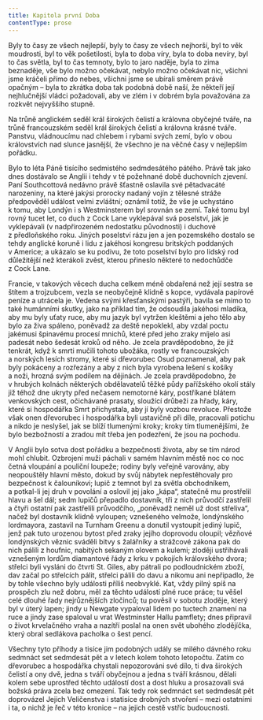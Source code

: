 ```yaml
---
title: Kapitola první Doba
contentType: prose
---
```


<section>

Byly to časy ze všech nejlepší, byly to časy ze všech nejhorší, byl to věk moudrosti, byl to věk pošetilosti, byla to doba víry, byla to doba nevíry, byl to čas světla, byl to čas temnoty, bylo to jaro naděje, byla to zima beznaděje, vše bylo možno očekávat, nebylo možno očekávat nic, všichni jsme kráčeli přímo do nebes, všichni jsme se ubírali směrem právě opačným – byla to zkrátka doba tak podobná době naší, že někteří její nejhlučnější vládci požadovali, aby ve zlém i v dobrém byla považována za rozkvět nejvyššího stupně.

Na trůně anglickém seděl král širokých čelistí a královna obyčejné tváře, na trůně francouzském seděl král širokých čelistí a královna krásné tváře. Panstvu, vládnoucímu nad chlebem i rybami svých zemí, bylo v obou královstvích nad slunce jasnější, že všechno je na věčné časy v nejlepším pořádku.

Bylo to léta Páně tisícího sedmistého sedmdesátého pátého. Právě tak jako dnes dostávalo se Anglii i tehdy v té požehnané době duchovních zjevení. Paní Southcottová nedávno právě šťastně oslavila své pětadvacáté narozeniny, na které jakýsi prorocky nadaný vojín z tělesné stráže předpověděl událost velmi zvláštní; oznámil totiž, že vše je uchystáno k tomu, aby Londýn i s Westminsterem byl srovnán se zemí. Také tomu byl rovný tucet let, co duch z Cock Lane vyklepával svá poselství, jak je vyklepávali (v nadpřirozeném nedostatku původnosti) i duchové z předloňského roku. Jiných poselství rázu jen a jen pozemského dostalo se tehdy anglické koruně i lidu z jakéhosi kongresu britských poddaných v Americe; a ukázalo se ku podivu, že toto poselství bylo pro lidský rod důležitější než kterákoli zvěst, kterou přineslo některé to nedochůdče z Cock Lane.

Francie, v takových věcech ducha celkem méně obdařená než její sestra se štítem a trojzubcem, vezla se neobyčejně klidně s kopce, vydávala papírové peníze a utrácela je. Vedena svými křesťanskými pastýři, bavila se mimo to také humánními skutky, jako na příklad tím, že odsoudila jakéhosi mladíka, aby mu byly uťaty ruce, aby mu jazyk byl vytržen kleštěmi a jeho tělo aby bylo za živa spáleno, poněvadž za deště nepoklekl, aby vzdal poctu jakémusi špinavému procesí mnichů, které před jeho zraky míjelo asi padesát nebo šedesát kroků od něho. Je zcela pravděpodobno, že již tenkrát, když k smrti mučili tohoto ubožáka, rostly ve francouzských a norských lesích stromy, které si dřevorubec Osud poznamenal, aby pak byly pokáceny a rozřezány a aby z nich byla vyrobena lešení s košíky a noži, hrozná svým podílem na dějinách. Je zcela pravděpodobno, že v hrubých kolnách některých obdělavatelů těžké půdy pařížského okolí stály již téhož dne ukryty před nečasem nemotorné káry, postříkané blátem venkovských cest, očichávané prasaty, sloužící drůbeži za hřady, káry, které si hospodářka Smrt přichystala, aby jí byly vozbou revoluce. Přestože však onen dřevorubec i hospodářka byli ustavičně při díle, pracovali potichu a nikdo je neslyšel, jak se blíží tlumenými kroky; kroky tím tlumenějšími, že bylo bezbožností a zradou mít třeba jen podezření, že jsou na pochodu.

V Anglii bylo sotva dost pořádku a bezpečnosti života, aby se tím národ mohl chlubit. Ozbrojení muži páchali v samém hlavním městě noc co noc četná vloupání a pouliční loupeže; rodiny byly veřejně varovány, aby neopouštěly hlavní město, dokud by svůj nábytek nepřestěhovaly pro bezpečnost k čalouníkovi; lupič z temnot byl za světla obchodníkem, a potkal-li jej druh v povolání a oslovil jej jako „kápa“, statečně mu prostřelil hlavu a šel dál; sedm lupičů přepadlo dostavník, tři z nich průvodčí zastřelil a čtyři ostatní pak zastřelili průvodčího, „poněvadž neměl už dost střeliva“, načež byl dostavník klidně vyloupen; vznešeného velmože, londýnského lordmayora, zastavil na Turnham Greenu a donutil vystoupit jediný lupič, jenž pak tuto urozenou bytost před zraky jejího doprovodu oloupil; vězňové londýnských věznic sváděli bitvy s žalářníky a strážcové zákona pak do nich pálili z houfnic, nabitých sekaným olovem a kulemi; zloději ustřihávali vznešeným lordům diamantové řády z krku v pokojích královského dvora; střelci byli vysláni do čtvrti St. Giles, aby pátrali po podloudnickém zboží, dav začal po střelcích pálit, střelci pálili do davu a nikomu ani nepřipadlo, že by tohle všechno byly události příliš neobvyklé. Kat, vždy pilný spíš na prospěch zlu než dobru, měl za těchto událostí plné ruce práce; tu věšel celé dlouhé řady nejrůznějších zločinců; tu pověsil v sobotu zloděje, který byl v úterý lapen; jindy u Newgate vypaloval lidem po tuctech znamení na ruce a jindy zase spaloval u vrat Westminster Hallu pamflety; dnes připravil o život krvelačného vraha a nazítří poslal na onen svět ubohého zlodějíčka, který obral sedlákova pacholka o šest pencí.

Všechny tyto příhody a tisíce jim podobných udály se milého dávného roku sedmnáct set sedmdesát pět a v letech kolem tohoto letopočtu. Zatím co dřevorubec a hospodářka chystali nepozorováni své dílo, ti dva širokých čelistí a ony dvě, jedna s tváří obyčejnou a jedna s tváří krásnou, dělali kolem sebe uprostřed těchto událostí dost a dost hluku a prosazovali svá božská práva zcela bez omezení. Tak tedy rok sedmnáct set sedmdesát pět doprovázel Jejich Veličenstva i statisíce drobných stvoření – mezi ostatními i ta, o nichž je řeč v této kronice – na jejich cestě vstříc budoucnosti.

</section>
